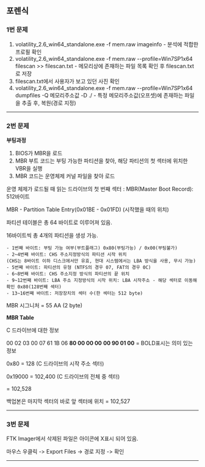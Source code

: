 ## 포렌식

### 1번 문제

1) volatility_2.6_win64_standalone.exe -f mem.raw imageinfo - 분석에 적합한 프로필 확인
2) volatility_2.6_win64_standalone.exe -f mem.raw --profile=Win7SP1x64 filescan >> filescan.txt - 메모리상에 존재하는 파일 목록 확인 후 filescan.txt로 저장
3) filescan.txt에서 사용자가 보고 있던 사진 확인
4) volatility_2.6_win64_standalone.exe -f mem.raw --profile=Win7SP1x64 dumpfiles -Q 메모리주소값 -D ./ - 특정 메모리주소값(오프셋)에 존재하는 파일을 추출 후, 복원(경로 지정)

***

### 2번 문제

**부팅과정**

1) BIOS가 MBR을 로드
2) MBR 부트 코드는 부팅 가능한 파티션을 찾아, 해당 파티션의 첫 섹터에 위치한 VBR을 실행
3) MBR 코드는 운영체제 커널 파일을 찾아 로드

운영 체제가 로드될 때 읽는 드라이브의 첫 번째 섹터 : MBR(Master Boot Record): 512바이트

MBR - Partition Table Entry(0x01BE - 0x01FD) (시작했을 때의 위치)

파티션 테이블은 총 64 바이트로 이루어져 있음.

16바이트씩 총 4개의 파티션을 생성 가능.

```
- 1번째 바이트: 부팅 가능 여부(부트플래그) 0x80(부팅가능) / 0x00(부팅불가)
- 2~4번째 바이트: CHS 주소지정방식의 파티션 시작 위치
(CHS는 8바이트 이하 디스크에서만 유효, 현대 시스템에서는 LBA 방식을 사용, 무시 가능)
- 5번째 바이트: 파티션의 유형 (NTFS의 경우 07, FAT의 경우 0C)
- 6~8번째 바이트: CHS 주소지정 방식의 파티션의 끝 위치
- 9~12번째 바이트: LBA 주소 지정방식의 시작 위치: LBA 시작주소 - 해당 섹터로 이동해 확인 0x80(128번째 섹터)
- 13~16번째 바이트: 저장장치의 섹터 수(한 섹터는 512 byte)
```

MBR 시그니처 = 55 AA (2 byte)

**MBR Table**

C 드라이브에 대한 정보

00 02 03 00 07 61 1B 06 **80 00 00 00** **00 90 01 00** = BOLD표시는 의미 있는 정보

0x80 = 128 (C 드라이브의 시작 주소 섹터)

0x19000 = 102,400 (C 드라이브의 전체 중 섹터)

= 102,528

백업본은 마지막 섹터의 바로 앞 섹터에 위치 = 102,527

***

### 3번 문제

FTK Imager에서 삭제된 파일은 아이콘에 X표시 되어 있음.

마우스 우클릭 -> Export Files -> 경로 지정 -> 확인

***
